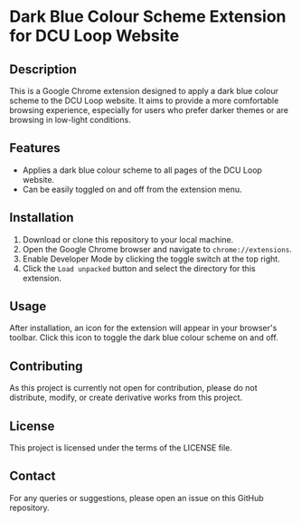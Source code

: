 # Dark Blue Colour Scheme Extension for DCU Loop Website

## Description

This is a Google Chrome extension designed to apply a dark blue colour scheme to the DCU Loop website. It aims to provide a more comfortable browsing experience, especially for users who prefer darker themes or are browsing in low-light conditions.

## Features

- Applies a dark blue colour scheme to all pages of the DCU Loop website.
- Can be easily toggled on and off from the extension menu.

## Installation

1. Download or clone this repository to your local machine.
2. Open the Google Chrome browser and navigate to `chrome://extensions`.
3. Enable Developer Mode by clicking the toggle switch at the top right.
4. Click the `Load unpacked` button and select the directory for this extension.

## Usage

After installation, an icon for the extension will appear in your browser's toolbar. Click this icon to toggle the dark blue colour scheme on and off.

## Contributing

As this project is currently not open for contribution, please do not distribute, modify, or create derivative works from this project.

## License

This project is licensed under the terms of the LICENSE file.

## Contact

For any queries or suggestions, please open an issue on this GitHub repository.

